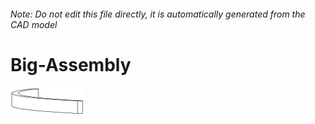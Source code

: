 ###### Note: Do not edit this file directly, it is automatically generated from the CAD model

# Big-Assembly

![](/project.svg)



 

